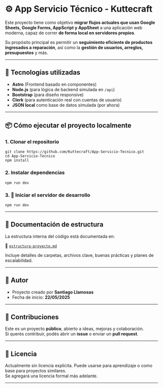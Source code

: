 # ⚙ App Servicio Técnico - Kuttecraft

Este proyecto tiene como objetivo **migrar flujos actuales que usan Google Sheets, Google Forms, AppScript y AppSheet** a una aplicación web moderna, capaz de correr **de forma local en servidores propios**.

Su propósito principal es permitir un **seguimiento eficiente de productos ingresados a reparación**, así como la **gestión de usuarios, arreglos, presupuestos** y más.

---

## 🚀 Tecnologías utilizadas

- **Astro** (Frontend basado en componentes)
- **Node.js** (para lógica de backend simulada en `/api`)
- **Bootstrap** (para diseño responsive)
- **Clerk** (para autenticación real con cuentas de usuario)
- **JSON local** como base de datos simulada (por ahora)

---

## 📦 Cómo ejecutar el proyecto localmente

### 1. Clonar el repositorio

```batch 
git clone https://github.com/Kuttecraft/App-Servicio-Tecnico.git
cd App-Servicio-Tecnico
npm install
```

### 2. Instalar dependencias
```batch 
npm run dev
```

### 3. 🚀 Iniciar el servidor de desarrollo
```batch 
npm run dev
```

---

## 📁 Documentación de estructura

La estructura interna del código está documentada en:

📄 [`estructura-proyecto.md`](./estructura-proyecto.md)

Incluye detalles de carpetas, archivos clave, buenas prácticas y planes de escalabilidad.

---

## 👤 Autor

- Proyecto creado por **Santiago Llamosas**
- Fecha de inicio: **22/05/2025**

---

## 🤝 Contribuciones

Este es un proyecto **público**, abierto a ideas, mejoras y colaboración.  
Si querés contribuir, podés abrir un **issue** o enviar un **pull request**.

---

## 📝 Licencia

Actualmente sin licencia explícita. Puede usarse para aprendizaje o como base para proyectos similares.  
Se agregará una licencia formal más adelante.

---
